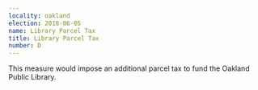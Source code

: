```yaml
---
locality: oakland
election: 2018-06-05
name: Library Parcel Tax
title: Library Parcel Tax
number: D
---
```


This measure would impose an additional parcel tax to fund the Oakland Public
Library.
